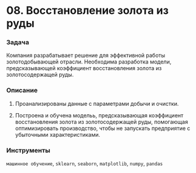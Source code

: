 # 08. Восстановление золота из руды

### Задача

Компания разрабатывает решение для эффективной работы золотодобывающей отрасли. Необходима разработка модели, предсказывающей коэффициент восстановления золота из золотосодержащей руды.

### Описание

1. Проанализированы данные с параметрами добычи и очистки.

2. Построена и обучена модельь, предсказывающая коэффициент восстановления золота из золотосодержащей руды, помогающая оптимизировать производство, чтобы не запускать предприятие с убыточными характеристиками.

### Инструменты

`машинное обучение`, `sklearn`, `seaborn`, `matplotlib`, `numpy`, `pandas`

